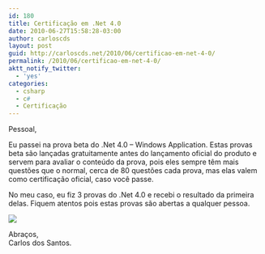 ```yaml
---
id: 180
title: Certificação em .Net 4.0
date: 2010-06-27T15:58:28-03:00
author: carloscds
layout: post
guid: http://carloscds.net/2010/06/certificao-em-net-4-0/
permalink: /2010/06/certificao-em-net-4-0/
aktt_notify_twitter:
  - 'yes'
categories:
  - csharp
  - c#
  - Certificação
---
```

Pessoal,

Eu passei na prova beta do .Net 4.0 – Windows Application. Estas provas beta são lançadas gratuitamente antes do lançamento oficial do produto e servem para avaliar o conteúdo da prova, pois eles sempre têm mais questões que o normal, cerca de 80 questões cada prova, mas elas valem como certificação oficial, caso você passe.

No meu caso, eu fiz 3 provas do .Net 4.0 e recebi o resultado da primeira delas. Fiquem atentos pois estas provas são abertas a qualquer pessoa.

![](/wp-content/uploads/2010/06/net4.png)

Abraços,  
Carlos dos Santos.